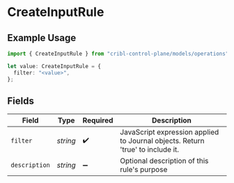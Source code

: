 # CreateInputRule

## Example Usage

```typescript
import { CreateInputRule } from "cribl-control-plane/models/operations";

let value: CreateInputRule = {
  filter: "<value>",
};
```

## Fields

| Field                                                                          | Type                                                                           | Required                                                                       | Description                                                                    |
| ------------------------------------------------------------------------------ | ------------------------------------------------------------------------------ | ------------------------------------------------------------------------------ | ------------------------------------------------------------------------------ |
| `filter`                                                                       | *string*                                                                       | :heavy_check_mark:                                                             | JavaScript expression applied to Journal objects. Return 'true' to include it. |
| `description`                                                                  | *string*                                                                       | :heavy_minus_sign:                                                             | Optional description of this rule's purpose                                    |